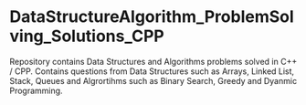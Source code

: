 # DataStructureAlgorithm_ProblemSolving_Solutions_CPP
Repository contains Data Structures and Algorithms problems solved in C++ / CPP. Contains questions from Data Structures such as Arrays, Linked List, Stack, Queues and Algrortihms such as Binary Search, Greedy and Dyanmic Programming.
